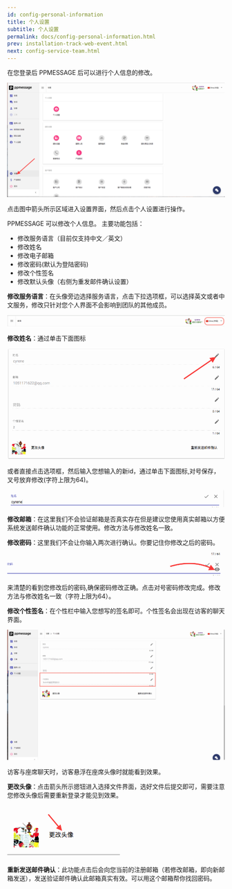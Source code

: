 ```yaml
---
id: config-personal-information
title: 个人设置
subtitle: 个人设置
permalink: docs/config-personal-information.html
prev: installation-track-web-event.html
next: config-service-team.html
---
```



在您登录后 PPMESSAGE 后可以进行个人信息的修改。

![](./config-personal-information-1.png)

点击图中箭头所示区域进入设置界面，然后点击个人设置进行操作。

 PPMESSAGE 可以修改个人信息。
主要功能包括：
- 修改服务语言（目前仅支持中文／英文）
- 修改姓名
- 修改电子邮箱
- 修改密码(默认为登陆密码)
- 修改个性签名
- 修改默认头像（右侧为重发邮件确认设置）


__修改服务语言__：在头像旁边选择服务语言，点击下拉选项框，可以选择英文或者中文服务，修改只针对您个人界面不会影响到团队的其他成员。

![](./config-personal-information-2.png)


__修改姓名__：通过单击下面图标

![](./config-personal-information-3.png)


或者直接点击选项框，然后输入您想输入的新id，通过单击下面图标,对号保存，叉号放弃修改(字符上限为64)。

![](./config-personal-information-4.png)

__修改邮箱__：在这里我们不会验证邮箱是否真实存在但是建议您使用真实邮箱以方便系统发送邮件确认功能的正常使用。修改方法与修改姓名一致。

__修改密码__：这里我们不会让你输入两次进行确认。你要记住你修改之后的密码。


![](./config-personal-information-5.png)

来清楚的看到您修改后的密码,确保密码修改正确。点击对号密码修改完成。修改方法与修改姓名一致（字符上限为64）。

__修改个性签名__：在个性栏中输入您想写的签名即可。个性签名会出现在访客的聊天界面。

![](./config-personal-information-6.png)


访客与座席聊天时，访客悬浮在座席头像时就能看到效果。

__更改头像__：点击箭头所示摁钮进入选择文件界面，选好文件后提交即可，需要注意您修改头像后需要重新登录才能见到效果。

![](./config-personal-information-7.png)

__重新发送邮件确认__：此功能点击后会向您当前的注册邮箱（若修改邮箱，即向新邮箱发送），发送验证邮件确认此邮箱真实有效。可以用这个邮箱帮你找回密码。


